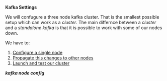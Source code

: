 **Kafka Settings**

We will confugure a three node kafka cluster. That is the smallest possible setup which can work as a _cluster_. The main differnce between a _cluster_ and a _standalone kafka_ is that it is possible to work with some of our nodes down. 

We have to:

1.  [Configure a single node](#ks_flink_one)
2.  [Propagate  this changes to other nodes](#ks_flink_two)
3.  [Launch and test our cluster](#ks_flink_three)



***kafka node config*** <a name="ks_flink_one"/>

